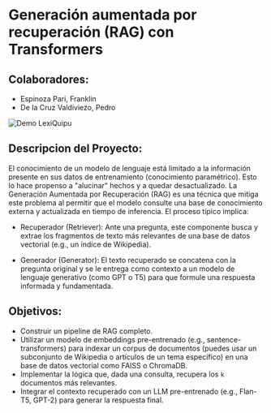 # Generación aumentada por recuperación (RAG) con Transformers

## Colaboradores:

* Espinoza Pari, Franklin
* De la Cruz Valdiviezo, Pedro

![Demo LexiQuipu](https://i.imgur.com/bKplfx0.gif)

## Descripcion del Proyecto:

El conocimiento de un modelo de lenguaje está limitado a la información presente en sus datos de entrenamiento (conocimiento paramétrico). Esto lo hace propenso a "alucinar" hechos y a quedar desactualizado. La Generación Aumentada por Recuperación (RAG) es una técnica que mitiga este problema al permitir que el modelo consulte una base de conocimiento externa y actualizada en tiempo de inferencia. El proceso típico implica:

* Recuperador (Retriever): Ante una pregunta, este componente busca y extrae los fragmentos de texto más relevantes de una base de datos vectorial (e.g., un índice de Wikipedia).

* Generador (Generator): El texto recuperado se concatena con la pregunta original y se le entrega como contexto a un modelo de lenguaje generativo (como GPT o T5) para que formule una respuesta informada y fundamentada.

## Objetivos:

* Construir un pipeline de RAG completo.
* Utilizar un modelo de embeddings pre-entrenado (e.g., sentence-transformers) para indexar un corpus de documentos (puedes usar un subconjunto de Wikipedia o artículos de un tema específico) en una base de datos vectorial como FAISS o ChromaDB.
* Implementar la lógica que, dada una consulta, recupera los `k` documentos más relevantes.
* Integrar el contexto recuperado con un LLM pre-entrenado (e.g., Flan-T5, GPT-2) para generar la respuesta final.
